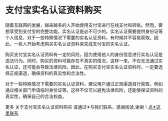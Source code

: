 # 支付宝实名认证资料购买

随着互联网的发展，越来越多的人开始使用支付宝进行在线支付和转账。然而，要想享受到支付宝的完整功能，实名认证是必不可少的。实名认证需要提供身份证等个人信息，对于一些特殊情况下需要的实名认证资料，有时候并不容易获取。因此，一些人开始考虑购买实名认证资料来完成支付宝的实名认证。

购买支付宝实名认证资料有一定的风险，因为使用他人的身份信息进行实名认证是违法行为。同时，购买的资料可能存在不真实的情况，这样一来，不仅无法通过实名认证，还可能会导致法律风险。因此，在购买支付宝实名认证资料时，一定要选择正规渠道，确保资料的真实性和合法性。

对于一些特殊情况下需要的实名认证资料，建议用户通过正规渠道自行获取，例如通过相关部门申请临时身份证等。这样不仅可以避免法律风险，还能够保证资料的真实性，确保自己的合法权益。

更多 关于支付宝实名认证资料购买 请通过✈与我们联系，感谢阅读,谢谢！[点✈这里联系](https://c.k02.cc)
